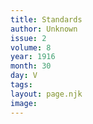 ```yaml
---
title: Standards
author: Unknown
issue: 2
volume: 8
year: 1916
month: 30
day: V
tags:
layout: page.njk
image:
---
```



